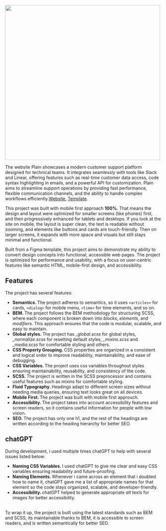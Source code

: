 <img src="https://i0.wp.com/mia-platform.eu/wp-content/uploads/BlogPost_Platform-Teams.png?fit=1024%2C529&ssl=1" width="500" />
<br />

The website Plain showcases a modern customer support platform designed for technical teams. It integrates seamlessly with tools like Slack and Linear, offering features such as real-time customer data access, code syntax highlighting in emails, and a powerful API for customization. Plain aims to streamline support operations by providing fast performance, flexible communication channels, and the ability to handle complex workflows efficiently.​ <a href="https://yusuf-youth.github.io/Plain/">Website</a>, <a href="https://www.figma.com/design/7JlEHZNGE2TAENRyuTw4UH/Plain?t=HomTUKKDX4UXeyAV-0" target="_blank">Template</a>. 
<br />

This project was built with mobile first approach <b>100%</b>. That means the design and layout were optimized for smaller screens (like phones) first, and then progressively enhanced for tablets and desktops. If you look at the site on mobile, the layout is super clean, the text is readable without zooming, and elements like buttons and cards are touch-friendly. Then on larger screens, it expands with more space and visuals but still stays minimal and functional.

Built from a Figma template, this project aims to demonstrate my ability to convert design concepts into functional, accessible web pages. The project is optimized for performance and usability, with a focus on user-centric features like semantic HTML, mobile-first design, and accessibility. 
<br />

<h2>Features</h2>
The project has several features:
<ul>
  <li>
    <b>Semantics. </b>The project adheres to semantics, so it uses <code>&lt;articles&gt;</code> for cards, <code>&lt;dialog&gt;</code> for mobile menu, <code>&lt;time&gt;</code> for time elements, and so on.
  </li>
  <li>
    <b>BEM. </b>The project follows the BEM methodology for structuring SCSS, where each component is broken down into <i>blocks</i>, <i>elements</i>, and <i>modifiers</i>. This approach ensures that the code is modular, scalable, and easy to maintain.
  </li>
  <li>
    <b>Global styles. </b>The project has <i>_global.scss</i> for global styles, <i>_normalize.scss</i> for resetting default styles, <i>_mixins.scss</i> and <i>_media.scss</i> for comfortable styling and others.
  </li>
  <li>
    <b>CSS Property Grouping. </b> CSS properties are organized in a consistent and logical order to improve readability, maintainability, and ease of debugging.
  </li>
  <li>
    <b>CSS Variables. </b>The project uses css variables throughout styles ensuring maintainability, reusability, and consistency of the code.
  </li>
  <li>
    <b>SCSS. </b>The project is written in the SCSS preprocessor and contains useful features such as mixins for comfortable styling.
  </li>
  <li>
    <b>Fluid Typography. </b> Headings adapt to different screen sizes without needing media queries, ensuring text looks great on all devices.
  </li>
  <li>
    <b>Mobile First. </b>The project was built with mobile first approuch.
  </li>
  <li>
    <b>Accessibility. </b>The project takes into account accessibility features and screen readers, so it contains useful information for people with low vision.
  </li>
  <li>
    <b>SEO. </b>The project has only one h1, and the rest of the headings are written according to the heading hierarchy for better SEO.
  </li>
</ul>

<h2>chatGPT</h2>
During development, i used multiple times chatGPT to help with several issues listed below:
<ul>
  <li>
    <b>Naming CSS Variables. </b> I used chatGPT to give me clear and easy CSS variables ensuring readability and future-proofing. 
  </li>
  <li>
    <b>Naming Elements. </b> Whenever i came across an element that i doubted how to name it, chatGPT gave me a list of appropriate names for that element so the code stays organized, scalable, and developer-friendly.
  </li>
  <li>
    <b>Accessibility. </b> chatGPT helped to generate appropriate <i>alt</i> texts for images for better accessibility.
  </li>
</ul>

<br />
To wrap it up, the project is built using the latest standards such as BEM and SCSS, its maintainable thanks to BEM, it is accessible to screen readers, and is written semantically for better SEO.
